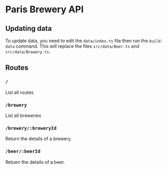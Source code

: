 # Paris Brewery API

## Updating data

To update data, you need to edit the `data/index.ts` file then run the `build-data` command. This will replace the files `src/data/Beer.ts` and `src/data/Brewery.ts`.

## Routes

### `/`

List all routes

### `/brewery`

List all breweries

### `/brewery/:breweryId`

Return the details of a brewery.

### `/beer/:beerId`

Retuen the details of a beer.
